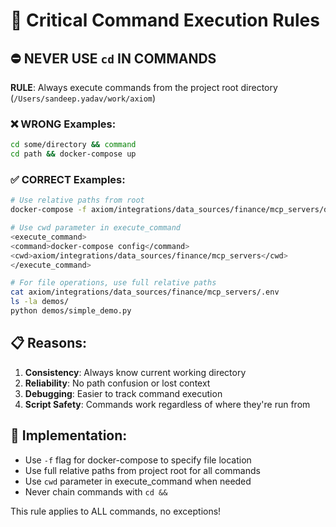 # 🚨 Critical Command Execution Rules

## ⛔ NEVER USE `cd` IN COMMANDS

**RULE**: Always execute commands from the project root directory (`/Users/sandeep.yadav/work/axiom`)

### ❌ WRONG Examples:
```bash
cd some/directory && command
cd path && docker-compose up
```

### ✅ CORRECT Examples:
```bash
# Use relative paths from root
docker-compose -f axiom/integrations/data_sources/finance/mcp_servers/docker-compose.yml config

# Use cwd parameter in execute_command
<execute_command>
<command>docker-compose config</command>
<cwd>axiom/integrations/data_sources/finance/mcp_servers</cwd>
</execute_command>

# For file operations, use full relative paths
cat axiom/integrations/data_sources/finance/mcp_servers/.env
ls -la demos/
python demos/simple_demo.py
```

## 📋 Reasons:
1. **Consistency**: Always know current working directory
2. **Reliability**: No path confusion or lost context
3. **Debugging**: Easier to track command execution
4. **Script Safety**: Commands work regardless of where they're run from

## 🔧 Implementation:
- Use `-f` flag for docker-compose to specify file location
- Use full relative paths from project root for all commands
- Use `cwd` parameter in execute_command when needed
- Never chain commands with `cd &&`

This rule applies to ALL commands, no exceptions!